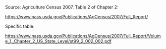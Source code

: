 Source: Agriculture Census 2007. Table 2 of Chapter 2:

https://www.nass.usda.gov/Publications/AgCensus/2007/Full_Report/

Specific table:

https://www.nass.usda.gov/Publications/AgCensus/2007/Full_Report/Volume_1,_Chapter_2_US_State_Level/st99_2_002_002.pdf